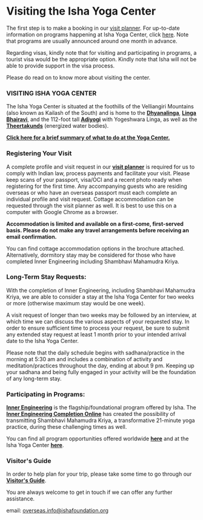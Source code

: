 # Visiting the Isha Yoga Center

The first step is to make a booking in our [visit planner](http://visit.isha.in/). For up-to-date information on programs happening at Isha Yoga Center, click [here](http://www.ishayoga.org/Schedule/index.php?option=com_program&task=filter&Itemid=&cat=0&program=0&rejuvenation=0&advance_program=0&children_program=0&event=0&country=1&city=0&state=0&locale=0&date=0&start=&end=&Submit=Search&IREFERRER=https%253A%2F%2Fwww.google.com%2F&LREFERRER=direct&ILANDPAGE=http%253A%2F%2Fwww.ishayoga.org%2FSchedule%2FYoga-Programs&VISITS=7). Note that programs are usually announced around one month in advance.

Regarding visas, kindly note that for visiting and participating in programs, a tourist visa would be the appropriate option. Kindly note that Isha will not be able to provide support in the visa process.

Please do read on to know more about visiting the center.

### VISITING ISHA YOGA CENTER

The Isha Yoga Center is situated at the foothills of the Velliangiri Mountains (also known as Kailash of the South) and is home to the [**Dhyanalinga**](http://isha.sadhguru.org/isha-global-centers/consecrated-spaces/dhyanalinga/), [**Linga Bhairavi**](http://isha.sadhguru.org/isha-global-centers/consecrated-spaces/linga-bhairavi/), and the 112-foot tall [**Adiyogi**](https://isha.sadhguru.org/in/en/center/consecrated-spaces/112-feet-adiyogi) with Yogeshwara Linga, as well as the [**Theertakunds**](http://isha.sadhguru.org/isha-global-centers/consecrated-spaces/theerthakunds-sacred-water-bodies/) (energized water bodies). 

[**Click here for a brief summary of what to do at the Yoga Center.**](https://isha.sadhguru.org/in/en/center/isha-yoga-center-coimbatore/virtual-tour)

### Registering Your Visit

A complete profile and visit request in our [**visit planner**](https://visit.isha.in/) is required for us to comply with Indian law, process payments and facilitate your visit. Please keep scans of your passport, visa/OCI and a recent photo ready when registering for the first time. Any accompanying guests who are residing overseas or who have an overseas passport must each complete an individual profile and visit request. Cottage accommodation can be requested through the visit planner as well. It is best to use this on a computer with Google Chrome as a browser.

**Accommodation is limited and available on a first-come, first-served basis. Please do not make any travel arrangements before receiving an email confirmation.**

You can find cottage accommodation options in the brochure attached. Alternatively, dormitory stay may be considered for those who have completed Inner Engineering including Shambhavi Mahamudra Kriya.

### Long-Term Stay Requests: 

With the completion of Inner Engineering, including Shambhavi Mahamudra Kriya, we are able to consider a stay at the Isha Yoga Center for two weeks or more (otherwise maximum stay would be one week). 

A visit request of longer than two weeks may be followed by an interview, at which time we can discuss the various aspects of your requested stay. In order to ensure sufficient time to process your request, be sure to submit any extended stay request at least 1 month prior to your intended arrival date to the Isha Yoga Center.

Please note that the daily schedule begins with sadhana/practice in the morning at 5:30 am and includes a combination of activity and meditation/practices throughout the day, ending at about 9 pm. Keeping up your sadhana and being fully engaged in your activity will be the foundation of any long-term stay.

### Participating in Programs:

[**Inner Engineering**](http://isha.sadhguru.org/isha-yoga-programs/basic-yoga/inner-engineering/) is the flagship/foundational program offered by Isha. The [**Inner Engineering Completion Online**](https://www.innerengineering.com/completion-with-sadhguru-online) has created the possibility of transmitting Shambhavi Mahamudra Kriya, a transformative 21-minute yoga practice, during these challenging times as well.

You can find all program opportunities offered worldwide [**here**](http://www.ishayoga.org/Schedule/index.php?option=com_program&task=filter&Itemid=&cat=0&program=0&rejuvenation=0&advance_program=0&children_program=0&event=0&country=0&city=0&state=0&locale=0&date=0&start=&end=&Submit=Search&utm_campaign=aw-grants-iy-ie-hyderabad&utm_content=isha2&IREFERRER=direct&LREFERRER=direct&ILANDPAGE=http%253A%2F%2Fwww.ishayoga.org%2FSchedule%2Findex.php%253Foption%253Dcom_program%2526task%253Dfilter%2526Itemid%253D%2526cat%253D109%2526program%253D01%2526rejuvenation%253D0%2526advance_program%253D0%2526children_program%253D0%2526event%253D0%2526country%253D0%2526city%253D0%2526locale%253D0%2526date%253D0%2526start%253D%2526end%253D%2526is_ongoing%253D1%2526Submit%253DSearch%2526IREFERRER%253Dhttps%2525253A%25252F%25252Fwww.google.com%25252F%2526LREFERRER%253Ddirect%2526ILANDPAGE%253Dhttp%2525253A%25252F%25252Fwww.ishayoga.org%25252FSchedule%25252FYoga-Programs%2526VISITS%253D8&VISITS=2) and at the Isha Yoga Center [**here**](http://www.ishayoga.org/Schedule/index.php?option=com_program&task=filter&Itemid=&cat=0&program=0&rejuvenation=0&advance_program=0&children_program=0&event=0&country=1&city=0&state=0&locale=0&date=0&start=&end=&Submit=Search&IREFERRER=https%253A%2F%2Fwww.google.com%2F&LREFERRER=direct&ILANDPAGE=http%253A%2F%2Fwww.ishayoga.org%2FSchedule%2FYoga-Programs&VISITS=7).

### Visitor's Guide

In order to help plan for your trip, please take some time to go through our [**Visitor's Guide**](http://cdn.isha.ws/public/overseas-visitors-guide/OCO-Visitor-Guide.pdf).

You are always welcome to get in touch if we can offer any further assistance.

email: [overseas.info@ishafoundation.org](mailto:overseas.info@ishafoundation.org)